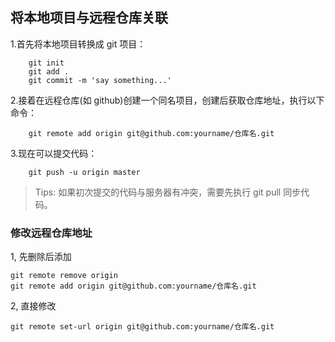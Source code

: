 ## 将本地项目与远程仓库关联    
1.首先将本地项目转换成 git 项目：
 
        git init
        git add .
        git commit -m 'say something...'

2.接着在远程仓库(如 github)创建一个同名项目，创建后获取仓库地址，执行以下命令：
 
        git remote add origin git@github.com:yourname/仓库名.git

3.现在可以提交代码：
 
        git push -u origin master
> Tips: 如果初次提交的代码与服务器有冲突，需要先执行 git pull 同步代码。

### 修改远程仓库地址
1, 先删除后添加

    git remote remove origin
    git remote add origin git@github.com:yourname/仓库名.git
 
2, 直接修改

    git remote set-url origin git@github.com:yourname/仓库名.git

